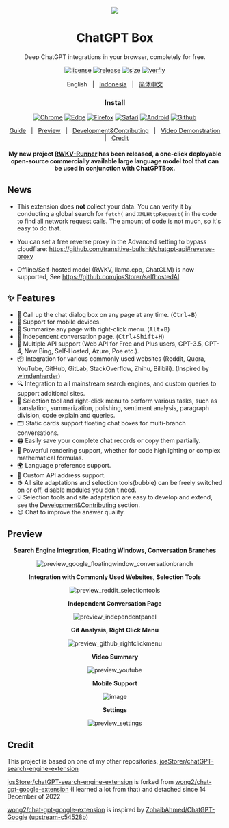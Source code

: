 <p align="center">
    <img src="./src/logo.png">
</p>

<h1 align="center">ChatGPT Box</h1>

<div align="center">

Deep ChatGPT integrations in your browser, completely for free.

[![license][license-image]][license-url]
[![release][release-image]][release-url]
[![size](https://img.shields.io/badge/minified%20size-370%20kB-blue)][release-url]
[![verfiy][verify-image]][verify-url]

English &nbsp;&nbsp;|&nbsp;&nbsp; [Indonesia](README_IN.md) &nbsp;&nbsp;|&nbsp;&nbsp; [简体中文](README_ZH.md)

### Install

[![Chrome][Chrome-image]][Chrome-url]
[![Edge][Edge-image]][Edge-url]
[![Firefox][Firefox-image]][Firefox-url]
[![Safari][Safari-image]][Safari-url]
[![Android][Android-image]][Android-url]
[![Github][Github-image]][Github-url]

[Guide](https://github.com/josStorer/chatGPTBox/wiki/Guide) &nbsp;&nbsp;|&nbsp;&nbsp; [Preview](#Preview) &nbsp;&nbsp;|&nbsp;&nbsp; [Development&Contributing][dev-url] &nbsp;&nbsp;|&nbsp;&nbsp; [Video Demonstration](https://www.youtube.com/watch?v=E1smDxJvTRs) &nbsp;&nbsp;|&nbsp;&nbsp; [Credit](#Credit)

[dev-url]: https://github.com/josStorer/chatGPTBox/wiki/Development&Contributing

[license-image]: http://img.shields.io/badge/license-MIT-blue.svg

[license-url]: https://github.com/josStorer/chatGPTBox/blob/master/LICENSE

[release-image]: https://img.shields.io/github/release/josStorer/chatGPTBox.svg

[release-url]: https://github.com/josStorer/chatGPTBox/releases/latest

[verify-image]: https://github.com/josStorer/chatGPTBox/workflows/verify-configs/badge.svg

[verify-url]: https://github.com/josStorer/chatGPTBox/actions/workflows/verify-configs.yml

[Chrome-image]: https://img.shields.io/badge/-Chrome-brightgreen?logo=google-chrome&logoColor=white

[Chrome-url]: https://chrome.google.com/webstore/detail/chatgptbox/eobbhoofkanlmddnplfhnmkfbnlhpbbo

[Edge-image]: https://img.shields.io/badge/-Edge-blue?logo=microsoft-edge&logoColor=white

[Edge-url]: https://microsoftedge.microsoft.com/addons/detail/fission-chatbox-best/enjmfilpkbbabhgeoadmdpjjpnahkogf

[Firefox-image]: https://img.shields.io/badge/-Firefox-orange?logo=firefox-browser&logoColor=white

[Firefox-url]: https://addons.mozilla.org/firefox/addon/chatgptbox/

[Safari-image]: https://img.shields.io/badge/-Safari-blue?logo=safari&logoColor=white

[Safari-url]: https://apps.apple.com/app/fission-chatbox/id6446611121

[Android-image]: https://img.shields.io/badge/-Android-brightgreen?logo=android&logoColor=white

[Android-url]: https://github.com/josStorer/chatGPTBox/wiki/Install#install-to-android

[Github-image]: https://img.shields.io/badge/-Github-black?logo=github&logoColor=white

[Github-url]: https://github.com/josStorer/chatGPTBox/wiki/Install

#### My new project [RWKV-Runner](https://github.com/josStorer/RWKV-Runner) has been released, a one-click deployable open-source commercially available large language model tool that can be used in conjunction with ChatGPTBox.

</div>

## News

- This extension does **not** collect your data. You can verify it by conducting a global search for `fetch(` and `XMLHttpRequest(` in the code to find all network request calls. The amount of code is not much, so it's easy to do that.

- You can set a free reverse proxy in the Advanced setting to bypass cloudflare: https://github.com/transitive-bullshit/chatgpt-api#reverse-proxy

- Offline/Self-hosted model (RWKV, llama.cpp, ChatGLM) is now supported, See https://github.com/josStorer/selfhostedAI

## ✨ Features

- 🌈 Call up the chat dialog box on any page at any time. (<kbd>Ctrl</kbd>+<kbd>B</kbd>)
- 📱 Support for mobile devices.
- 📓 Summarize any page with right-click menu. (<kbd>Alt</kbd>+<kbd>B</kbd>)
- 📖 Independent conversation page. (<kbd>Ctrl</kbd>+<kbd>Shift</kbd>+<kbd>H</kbd>)
- 🔗 Multiple API support (Web API for Free and Plus users, GPT-3.5, GPT-4, New Bing, Self-Hosted, Azure, Poe etc.).
- 📦 Integration for various commonly used websites (Reddit, Quora, YouTube, GitHub, GitLab, StackOverflow, Zhihu, Bilibili). (Inspired by [wimdenherder](https://github.com/wimdenherder))
- 🔍 Integration to all mainstream search engines, and custom queries to support additional sites.
- 🧰 Selection tool and right-click menu to perform various tasks, such as translation, summarization, polishing,
  sentiment analysis, paragraph division, code explain and queries.
- 🗂️ Static cards support floating chat boxes for multi-branch conversations.
- 🖨️ Easily save your complete chat records or copy them partially.
- 🎨 Powerful rendering support, whether for code highlighting or complex mathematical formulas.
- 🌍 Language preference support.
- 📝 Custom API address support.
- ⚙️ All site adaptations and selection tools(bubble) can be freely switched on or off, disable modules you don't need.
- 💡 Selection tools and site adaptation are easy to develop and extend, see the [Development&Contributing][dev-url]
  section.
- 😉 Chat to improve the answer quality.

## Preview

<div align="center">

**Search Engine Integration, Floating Windows, Conversation Branches**

![preview_google_floatingwindow_conversationbranch](screenshots/preview_google_floatingwindow_conversationbranch.jpg)

**Integration with Commonly Used Websites, Selection Tools**

![preview_reddit_selectiontools](screenshots/preview_reddit_selectiontools.jpg)

**Independent Conversation Page**

![preview_independentpanel](screenshots/preview_independentpanel.jpg)

**Git Analysis, Right Click Menu**

![preview_github_rightclickmenu](screenshots/preview_github_rightclickmenu.jpg)

**Video Summary**

![preview_youtube](screenshots/preview_youtube.jpg)

**Mobile Support**

![image](https://user-images.githubusercontent.com/13366013/225529110-9221c8ce-ad41-423e-b6ec-097981e74b66.png)

**Settings**

![preview_settings](screenshots/preview_settings.jpg)

</div>

## Credit

This project is based on one of my other repositories, [josStorer/chatGPT-search-engine-extension](https://github.com/josStorer/chatGPT-search-engine-extension)

[josStorer/chatGPT-search-engine-extension](https://github.com/josStorer/chatGPT-search-engine-extension) is forked
from [wong2/chat-gpt-google-extension](https://github.com/wong2/chat-gpt-google-extension) (I learned a lot from that)
and detached since 14 December of 2022

[wong2/chat-gpt-google-extension](https://github.com/wong2/chat-gpt-google-extension) is inspired
by [ZohaibAhmed/ChatGPT-Google](https://github.com/ZohaibAhmed/ChatGPT-Google) ([upstream-c54528b](https://github.com/wong2/chatgpt-google-extension/commit/c54528b0e13058ab78bfb433c92603db017d1b6b))
